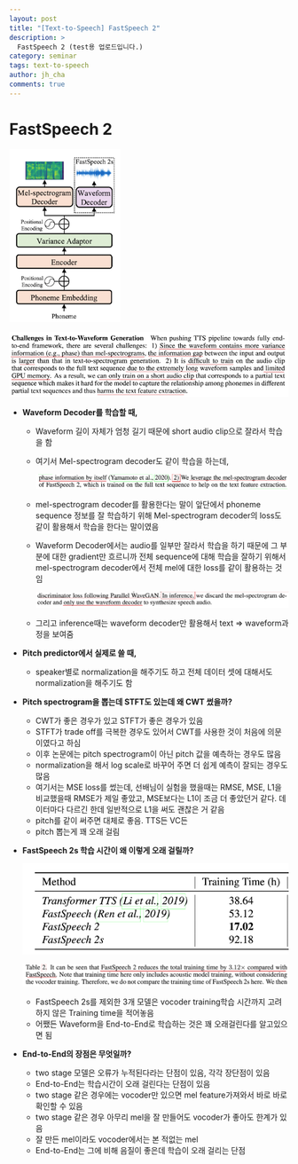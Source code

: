```yaml
---
layout: post
title: "[Text-to-Speech] FastSpeech 2"
description: >
  FastSpeech 2 (test용 업로드입니다.)
category: seminar
tags: text-to-speech
author: jh_cha
comments: true
---
```


# FastSpeech 2

![](assets/img/2023-10-19-FastSpeech2/Untitled.png)

![](/assets/img/2023-10-19-FastSpeech2/Untitled%201.png)

- **Waveform Decoder를 학습할 때,**
    - Waveform 길이 자체가 엄청 길기 때문에 short audio clip으로 잘라서 학습을 함
    - 여기서 Mel-spectrogram decoder도 같이 학습을 하는데,
        
        ![](/assets/img/2023-10-19-FastSpeech2/Untitled%202.png)
        
    - mel-spectrogram decoder를 활용한다는 말이 앞단에서 phoneme sequence 정보를 잘 학습하기 위해 Mel-spectrogram decoder의 loss도 같이 활용해서 학습을 한다는 말이였음
    - Waveform Decoder에서는 audio를 일부만 잘라서 학습을 하기 때문에 그 부분에 대한 gradient만 흐르니까 전체 sequence에 대해 학습을 잘하기 위해서 mel-spectrogram decoder에서 전체 mel에 대한 loss를 같이 활용하는 것임
        
        ![](/assets/img/2023-10-19-FastSpeech2/Untitled%203.png)
        
    - 그리고 inference때는 waveform decoder만 활용해서 text ⇒ waveform과정을 보여줌
- **Pitch predictor에서 실제로 쓸 때,**
    - speaker별로 normalization을 해주기도 하고 전체 데이터 셋에 대해서도 normalization을 해주기도 함
- **Pitch spectrogram을 뽑는데 STFT도 있는데 왜 CWT 썼을까?**
    - CWT가 좋은 경우가 있고 STFT가 좋은 경우가 있음
    - STFT가 trade off를 극복한 경우도 있어서 CWT를 사용한 것이 처음에 의문이였다고 하심
    - 이후 논문에는 pitch spectrogram이 아닌 pitch 값을 예측하는 경우도 많음
    - normalization을 해서 log scale로 바꾸어 주면 더 쉽게 예측이 잘되는 경우도 많음
    - 여기서는 MSE loss를 썼는데, 선배님이 실험을 했을때는 RMSE, MSE, L1을 비교했을때 RMSE가 제일 좋았고, MSE보다는 L1이 조금 더 좋았던거 같다. 데이터마다 다르긴 한데 일반적으로 L1을 써도 괜찮은 거 같음
    - pitch를 같이 써주면 대체로 좋음. TTS든 VC든
    - pitch 뽑는게 꽤 오래 걸림
- **FastSpeech 2s 학습 시간이 왜 이렇게 오래 걸릴까?**
    
    ![](/assets/img/2023-10-19-FastSpeech2/Untitled%204.png)
    
    ![](/assets/img/2023-10-19-FastSpeech2/Untitled%205.png)
    
    - FastSpeech 2s를 제외한 3개 모델은 vocoder training학습 시간까지 고려하지 않은 Training time을 적어놓음
    - 어쨌든 Waveform을 End-to-End로 학습하는 것은 꽤 오래걸린다를 알고있으면 됨
- **End-to-End의 장점은 무엇일까?**
    - two stage 모델은 오류가 누적된다라는 단점이 있음, 각각 장단점이 있음
    - End-to-End는 학습시간이 오래 걸린다는 단점이 있음
    - two stage 같은 경우에는 vocoder만 있으면 mel feature가져와서 바로 바로 확인할 수 있음
    - two stage 같은 경우 아무리 mel을 잘 만들어도 vocoder가 좋아도 한계가 있음
    - 잘 만든 mel이라도 vocoder에서는 본 적없는 mel
    - End-to-End는 그에 비해 음질이 좋은데 학습이 오래 걸리는 단점
